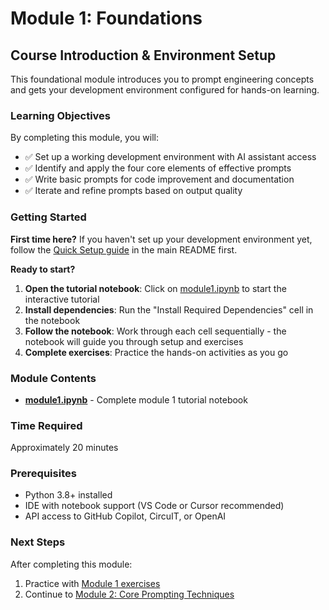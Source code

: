# Module 1: Foundations

## Course Introduction & Environment Setup

This foundational module introduces you to prompt engineering concepts and gets your development environment configured for hands-on learning.

### Learning Objectives
By completing this module, you will:
- ✅ Set up a working development environment with AI assistant access
- ✅ Identify and apply the four core elements of effective prompts
- ✅ Write basic prompts for code improvement and documentation
- ✅ Iterate and refine prompts based on output quality

### Getting Started

**First time here?** If you haven't set up your development environment yet, follow the [Quick Setup guide](../../README.md#-quick-setup) in the main README first.

**Ready to start?**
1. **Open the tutorial notebook**: Click on [module1.ipynb](./module1.ipynb) to start the interactive tutorial
2. **Install dependencies**: Run the "Install Required Dependencies" cell in the notebook
3. **Follow the notebook**: Work through each cell sequentially - the notebook will guide you through setup and exercises
4. **Complete exercises**: Practice the hands-on activities as you go

### Module Contents
- **[module1.ipynb](./module1.ipynb)** - Complete module 1 tutorial notebook

### Time Required
Approximately 20 minutes

### Prerequisites
- Python 3.8+ installed
- IDE with notebook support (VS Code or Cursor recommended)
- API access to GitHub Copilot, CircuIT, or OpenAI

### Next Steps
After completing this module:
1. Practice with [Module 1 exercises](../../02-exercises/hands-on/) 
2. Continue to [Module 2: Core Prompting Techniques](../module-02-fundamentals/)
